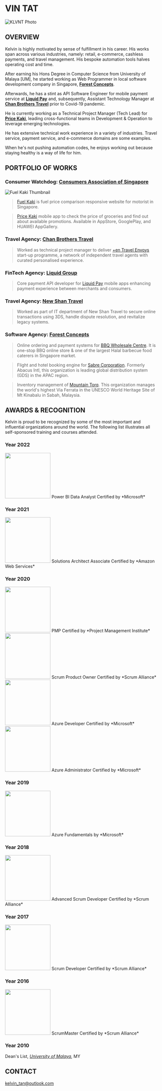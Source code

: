 # VIN TAT

![KLVNT Photo](https://res.cloudinary.com/dxoynol2n/image/upload/v1665045053/undaunted5675/railway_spinelli_works_hehiwu.jpg "PROFILE PHOTO")

## OVERVIEW

Kelvin is highly motivated by sense of fulfillment in his career. His works span across various industries, namely: retail, e-commerce, cashless payments, and travel management. His bespoke automation tools halves operating cost and time.

After earning his Hons Degree in Computer Science from University of Malaya [UM], he started working as Web Programmer in local software development company in Singapore, **[Forest Concepts](https://www.forecepts.com/)**. 

Afterwards, he has a stint as API Software Engineer for mobile payment service at **[Liquid Pay](https://liquidpaygroup.com/)** and, subsequently, Assistant Technology Manager at **[Chan Brothers Travel](https://www.chanbrothers.com/)** prior to Covid-19 pandemic. 

He is currently working as a Technical Project Manager (Tech Lead) for **[Price Kaki](https://www.facebook.com/pricekaki/)**, leading cross-functional teams in Development & Operation to leverage emerging technologies.

He has extensive technical work experience in a variety of industries. Travel service, payment service, and e-commerce domains are some examples.

When he's not pushing automation codes, he enjoys working out because staying healthy is a way of life for him.  


## PORTFOLIO OF WORKS

### Consumer Watchdog: [Consumers Association of Singapore](https://www.case.org.sg/)
![Fuel Kaki Thumbnail](https://res.cloudinary.com/dxoynol2n/image/upload/v1666690907/omnisnippet6371/fuelkaki_web_20221025_c6re5k.jpg)
> [Fuel Kaki](https://fuelkaki.sg/home) is fuel price comparison responsive website for motorist in Singapore.

> [Price Kaki](https://pricekaki.sg) mobile app to check the price of groceries and find out about available promotions. Available in AppStore, GooglePlay, and HUAWEI AppGallery.


### Travel Agency: [Chan Brothers Travel](https://www.chanbrothers.com/)
> Worked as technical project manager to deliver [+en Travel Envoys](https://www.ttgasia.com/2018/10/10/chan-brothers-builds-and-grows-platform-for-independent-travel-agents/) start-up programme, a network of independent travel agents with curated personalised experience.


### FinTech Agency: [Liquid Group](https://liquidpaygroup.com/)
> Core payment API developer for [Liquid Pay](https://liquidpaygroup.com/) mobile apps enhancing payment experience between merchants and consumers.


### Travel Agency: [New Shan Travel](https://www.newshan.com/)
> Worked as part of IT department of New Shan Travel to secure online transactions using 3DS, handle dispute resolution, and revitalize legacy systems.


### Software Agency: [Forest Concepts](https://www.forecepts.com)
> Online ordering and payment systems for [BBQ Wholesale Centre](https://www.bbqwholesale.com/). It is one-stop BBQ online store & one of the largest Halal barbecue food caterers in Singapore market. 

> Flight and hotel booking engine for [Sabre Corporation](https://www.sabre.com/). Formerly Abacus Intl, this organization is leading global distribution system (GDS) in the APAC region. 

> Inventory management of [Mountain Torq](https://www.mountaintorq.com). This organization manages the world's highest Via Ferrata in the UNESCO World Heritage Site of Mt Kinabalu in Sabah, Malaysia.


## AWARDS & RECOGNITION

Kelvin is proud to be recognized by some of the most important and influential organizations around the world. The following list illustrates all self-sponsored training and courses attended.   

### **Year 2022**
<img src="https://res.cloudinary.com/dxoynol2n/image/upload/v1664860646/undaunted5675/power-bi-data-analyst-600x600_cf0vgs.png" width="150">   
Power BI Data Analyst Certified by *Microsoft*  

### **Year 2021**
<img src="https://res.cloudinary.com/dxoynol2n/image/upload/v1664860646/undaunted5675/aws-certified-solutions-architect-associate-600x600_jqdhdz.png" width="150">   
Solutions Architect Associate Certified by *Amazon Web Services*  

### **Year 2020**
<img src="https://res.cloudinary.com/dxoynol2n/image/upload/v1664860646/undaunted5675/pmp-badge-600x600_t9wsvo.png" width="150">   
PMP Certified by *Project Management Institute*     

<img src="https://res.cloudinary.com/dxoynol2n/image/upload/v1664860646/undaunted5675/certified-scrum-product-owner-600x600_vsju6g.png" width="150">   
Scrum Product Owner Certified by *Scrum Alliance*  

<img src="https://res.cloudinary.com/dxoynol2n/image/upload/v1664860646/undaunted5675/azure-developer-associate-600x600_btpo6m.png" width="150">   
Azure Developer Certified by *Microsoft*  

<img src="https://res.cloudinary.com/dxoynol2n/image/upload/v1664860646/undaunted5675/azure-administrator-associate-600x600_emplvn.png" width="150">   
Azure Administrator Certified by *Microsoft*   

### **Year 2019**
<img src="https://res.cloudinary.com/dxoynol2n/image/upload/v1664860648/undaunted5675/azure-fundamental-600x600_etwsmg.png" width="150">   
Azure Fundamentals by *Microsoft*  

### **Year 2018**
<img src="https://res.cloudinary.com/dxoynol2n/image/upload/v1664861872/undaunted5675/certified-advanced-scrum-developer-600x600_r6f5ht.png" width="150">   
Advanced Scrum Developer Certified by *Scrum Alliance*  

### **Year 2017**
<img src="https://res.cloudinary.com/dxoynol2n/image/upload/v1664860648/undaunted5675/certified-scrum-developer-600x600_mp5d8x.png" width="150">   
Scrum Developer Certified by *Scrum Alliance*   

### **Year 2016**
<img src="https://res.cloudinary.com/dxoynol2n/image/upload/v1664860648/undaunted5675/certified-scrum-master-600x600_mnbowf.png" width="150">   
ScrumMaster Certified by *Scrum Alliance*   

### **Year 2010**
Dean's List, *[University of Malaya](https://www.um.edu.my/)*, MY


## CONTACT
<kelvin_tan@outlook.com>    
